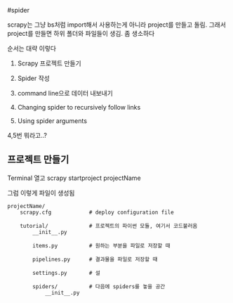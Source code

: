 #spider

scrapy는 그냥 bs처럼 import해서 사용하는게 아니라
project를 만들고 돌림. 그래서 project를 만들면 하위 폴더와 파일들이 생김. 좀 생소하다

순서는 대략 이렇다
1. Scrapy 프로젝트 만들기
2. Spider 작성
3. command line으로 데이터 내보내기
4. Changing spider to recursively follow links

5. Using spider arguments

4,5번 뭐라고..?


## 프로젝트 만들기
Terminal 열고
	scrapy startproject projectName

그럼 이렇게 파일이 생성됨

	projectName/
    	scrapy.cfg            # deploy configuration file

	    tutorial/             # 프로젝트의 파이썬 모듈, 여기서 코드불러옴
	        __init__.py

	        items.py          # 원하는 부분을 파일로 저장할 때 

	        pipelines.py      # 결과물을 파일로 저장할 때 

	        settings.py       # 설

	        spiders/          # 다음에 spiders를 놓을 공간
          		__init__.py